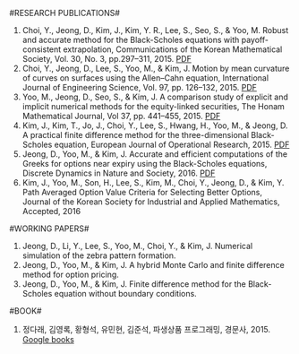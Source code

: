 #RESEARCH PUBLICATIONS#
1. Choi, Y., Jeong, D., Kim, J., Kim, Y. R., Lee, S., Seo, S., & Yoo, M.
Robust and accurate method for the Black-Scholes equations with payoff-consistent extrapolation,
Communications of the Korean Mathematical Society, Vol. 30, No. 3, pp.297–311, 2015.
[PDF](https://github.com/ymh1989/publications/blob/master/2015_robustBS/2015_robustBS.pdf)
2. Choi, Y., Jeong, D., Lee, S., Yoo, M., & Kim, J.
Motion by mean curvature of curves on surfaces using the Allen–Cahn equation,
International Journal of Engineering Science, Vol. 97, pp. 126–132, 2015.
[PDF](https://github.com/ymh1989/publications/blob/master/2015_motionAC/2015_motionAC.pdf)
3. Yoo, M., Jeong, D., Seo, S., & Kim, J.
A comparison study of explicit and implicit numerical methods for the equity-linked securities,
The Honam Mathematical Journal, Vol 37, pp. 441–455, 2015.
[PDF](https://github.com/ymh1989/publications/blob/master/2015_comparison/2015_comparison.pdf)
4. Kim, J., Kim, T., Jo, J., Choi, Y., Lee, S., Hwang, H., Yoo, M., & Jeong, D.
A practical finite difference method for the three-dimensional Black-Scholes equation,
European Journal of Operational Research, 2015.
[PDF](https://github.com/ymh1989/publications/blob/master/2015_OSM3D/2015_OSM3D.pdf)
5. Jeong, D., Yoo, M., & Kim, J.
Accurate and efficient computations of the Greeks for options near expiry
using the Black-Scholes equations,
Discrete Dynamics in Nature and Society, 2016.
[PDF](https://github.com/ymh1989/publications/blob/master/2016_greeks/2016_greeks.pdf)
6. Kim, J., Yoo, M., Son, H., Lee, S., Kim, M., Choi, Y., Jeong, D., & Kim, Y.
Path Averaged Option Value Criteria for Selecting Better Options,
Journal of the Korean Society for Industrial and Applied Mathematics, Accepted, 2016

#WORKING PAPERS#
1. Jeong, D., Li, Y., Lee, S., Yoo, M., Choi, Y., & Kim, J.
Numerical simulation of the zebra pattern formation.
2. Jeong, D., Yoo, M., & Kim, J.
A hybrid Monte Carlo and finite difference method for option pricing.
3. Jeong, D., Yoo, M., & Kim, J.
Finite difference method for the Black-Scholes equation without boundary conditions.

#BOOK#
1. 정다래, 김영록, 황형석, 유민현, 김준석, 파생상품 프로그래밍, 경문사, 2015.
[Google books](https://books.google.co.kr/books?id=0HQ0rgEACAAJ&dq=%ED%8C%8C%EC%83%9D%EC%83%81%ED%92%88%ED%94%84%EB%A1%9C%EA%B7%B8%EB%9E%98%EB%B0%8D&hl=ko&sa=X&redir_esc=y)